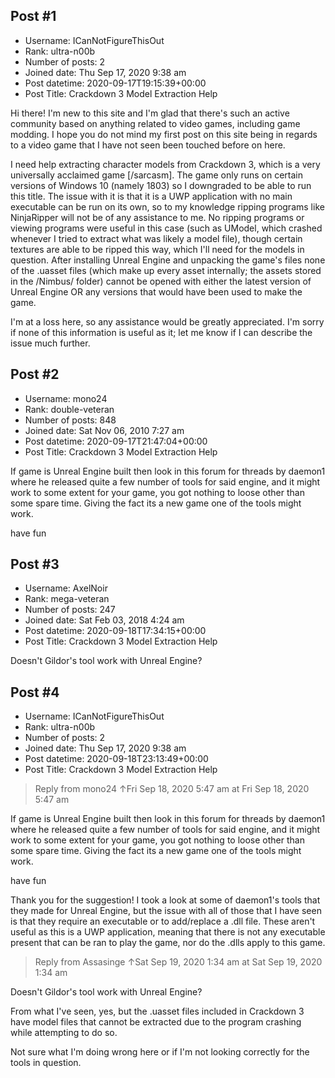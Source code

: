 ## Post #1
- Username: ICanNotFigureThisOut
- Rank: ultra-n00b
- Number of posts: 2
- Joined date: Thu Sep 17, 2020 9:38 am
- Post datetime: 2020-09-17T19:15:39+00:00
- Post Title: Crackdown 3 Model Extraction Help

Hi there! I'm new to this site and I'm glad that there's such an active community based on anything related to video games, including game modding.
I hope you do not mind my first post on this site being in regards to a video game that I have not seen been touched before on here.

I need help extracting character models from Crackdown 3, which is a very universally acclaimed game [/sarcasm]. The game only runs on certain versions of Windows 10 (namely 1803) so I downgraded to be able to run this title. The issue with it is that it is a UWP application with no main executable can be run on its own, so to my knowledge ripping programs like NinjaRipper will not be of any assistance to me. No ripping programs or viewing programs were useful in this case (such as UModel, which crashed whenever I tried to extract what was likely a model file), though certain textures are able to be ripped this way, which I'll need for the models in question. After installing Unreal Engine and unpacking the game's files none of the .uasset files (which make up every asset internally; the assets stored in the /Nimbus/ folder) cannot be opened with either the latest version of Unreal Engine OR any versions that would have been used to make the game.

I'm at a loss here, so any assistance would be greatly appreciated. I'm sorry if none of this information is useful as it; let me know if I can describe the issue much further.
## Post #2
- Username: mono24
- Rank: double-veteran
- Number of posts: 848
- Joined date: Sat Nov 06, 2010 7:27 am
- Post datetime: 2020-09-17T21:47:04+00:00
- Post Title: Crackdown 3 Model Extraction Help

If game is Unreal Engine built then look in this forum for threads by daemon1 where he released quite a few number of tools for said engine, and it might work to some extent for your game, you got nothing to loose other than some spare time.
Giving the fact its a new game one of the tools might work.

have fun
## Post #3
- Username: AxelNoir
- Rank: mega-veteran
- Number of posts: 247
- Joined date: Sat Feb 03, 2018 4:24 am
- Post datetime: 2020-09-18T17:34:15+00:00
- Post Title: Crackdown 3 Model Extraction Help

Doesn't Gildor's tool work with Unreal Engine?
## Post #4
- Username: ICanNotFigureThisOut
- Rank: ultra-n00b
- Number of posts: 2
- Joined date: Thu Sep 17, 2020 9:38 am
- Post datetime: 2020-09-18T23:13:49+00:00
- Post Title: Crackdown 3 Model Extraction Help

> Reply from mono24 ↑Fri Sep 18, 2020 5:47 am at Fri Sep 18, 2020 5:47 am
>
> 
If game is Unreal Engine built then look in this forum for threads by daemon1 where he released quite a few number of tools for said engine, and it might work to some extent for your game, you got nothing to loose other than some spare time.
Giving the fact its a new game one of the tools might work.

have fun

Thank you for the suggestion! I took a look at some of daemon1's tools that they made for Unreal Engine, but the issue with all of those that I have seen is that they require an executable or to add/replace a .dll file. These aren't useful as this is a UWP application, meaning that there is not any executable present that can be ran to play the game, nor do the .dlls apply to this game.

> Reply from Assasinge ↑Sat Sep 19, 2020 1:34 am at Sat Sep 19, 2020 1:34 am
>
> 
Doesn't Gildor's tool work with Unreal Engine?

From what I've seen, yes, but the .uasset files included in Crackdown 3 have model files that cannot be extracted due to the program crashing while attempting to do so.

Not sure what I'm doing wrong here or if I'm not looking correctly for the tools in question.
